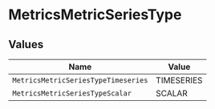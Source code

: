 # MetricsMetricSeriesType


## Values

| Name                                | Value                               |
| ----------------------------------- | ----------------------------------- |
| `MetricsMetricSeriesTypeTimeseries` | TIMESERIES                          |
| `MetricsMetricSeriesTypeScalar`     | SCALAR                              |